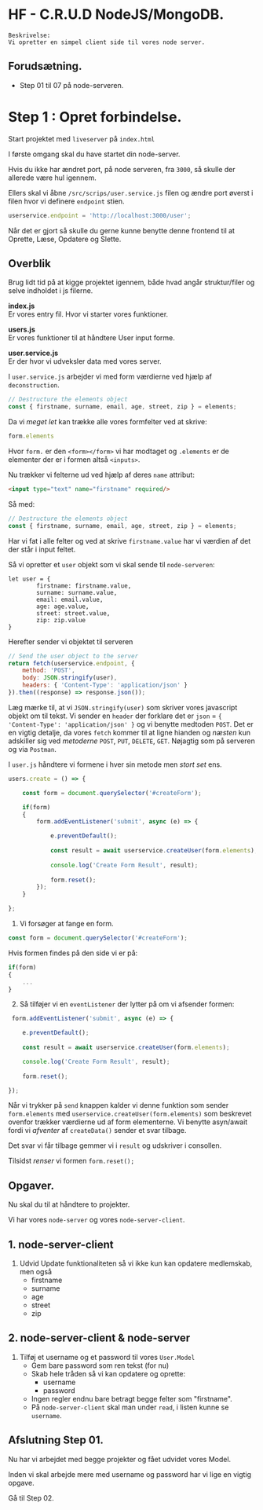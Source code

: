 
# HF - C.R.U.D NodeJS/MongoDB.

```
Beskrivelse: 
Vi opretter en simpel client side til vores node server.
```


## Forudsætning.

* Step 01 til 07 på node-serveren.

# Step 1 : Opret forbindelse.

Start projektet med `liveserver` på `index.html`

I første omgang skal du have startet din node-server.

Hvis du ikke har ændret port, på node serveren, fra `3000`, så skulle der allerede være hul igennem.

Ellers skal vi åbne `/src/scrips/user.service.js` filen og ændre port øverst i filen hvor vi definere `endpoint` stien.

```JavaScript
userservice.endpoint = 'http://localhost:3000/user';
```
Når det er gjort så skulle du gerne kunne benytte denne frontend til at Oprette, Læse, Opdatere og Slette.

## Overblik

Brug lidt tid på at kigge projektet igennem, både hvad angår struktur/filer og selve indholdet i js filerne.

**index.js**    
Er vores entry fil. Hvor vi starter vores funktioner.

**users.js**    
Er vores funktioner til at håndtere User input forme.

**user.service.js**     
Er der hvor vi udveksler data med vores server.




I `user.service.js` arbejder vi med form værdierne ved hjælp af `deconstruction`.

```JavaScript
// Destructure the elements object
const { firstname, surname, email, age, street, zip } = elements;
```

Da vi *meget let* kan trække alle vores formfelter ved at skrive:

```JavaScript
form.elements
```
Hvor `form.` er den `<form></form>` vi har modtaget og `.elements` er de elementer der er i formen altså `<inputs>`.

Nu trækker vi felterne ud ved hjælp af deres `name` attribut:

```Html
<input type="text" name="firstname" required/>
```

Så med:
```JavaScript
// Destructure the elements object
const { firstname, surname, email, age, street, zip } = elements;
```
Har vi fat i alle felter og ved at skrive `firstname.value` har vi værdien af det der står i input feltet.

Så vi opretter et `user` objekt som vi skal sende til `node-serveren`:

```
let user = {
        firstname: firstname.value,
        surname: surname.value,
        email: email.value,
        age: age.value,
        street: street.value,
        zip: zip.value
}
```

Herefter sender vi objektet til serveren

```JavaScript
// Send the user object to the server
return fetch(userservice.endpoint, { 
    method: 'POST', 
    body: JSON.stringify(user), 
    headers: { 'Content-Type': 'application/json' } 
}).then((response) => response.json()); 
```

Læg mærke til, at vi `JSON.stringify(user)` som skriver vores javascript objekt om til tekst. Vi sender en `header` der forklare det er `json` = `{ 'Content-Type': 'application/json' }` og vi benytte medtoden `POST`. Det er en vigtig detalje, da vores `fetch` kommer til at ligne hianden og *næsten* kun adskiller sig ved *metoderne* `POST`, `PUT`, `DELETE`, `GET`. Nøjagtig som på serveren og via `Postman`.

I `user.js` håndtere vi formene i hver sin metode men *stort set* ens.

```JavaScript
users.create = () => {

    const form = document.querySelector('#createForm');

    if(form)
    {
        form.addEventListener('submit', async (e) => {

            e.preventDefault();
            
            const result = await userservice.createUser(form.elements);
      
            console.log('Create Form Result', result);
           
            form.reset();
        });
    }

};
```

1. Vi forsøger at fange en form.
```JavaScript
const form = document.querySelector('#createForm');
```

Hvis formen findes på den side vi er på:
```JavaScript
if(form)
{
    ...
}
```

2. Så tilføjer vi en `eventListener` der lytter på om vi afsender formen:
```JavaScript
 form.addEventListener('submit', async (e) => {

    e.preventDefault();
    
    const result = await userservice.createUser(form.elements);

    console.log('Create Form Result', result);
    
    form.reset();

});
```

Når vi trykker på `send` knappen kalder vi denne funktion som sender `form.elements`
med `userservice.createUser(form.elements)` som beskrevet ovenfor trækker værdierne ud af form elementerne. Vi benytte asyn/await fordi vi *afventer* af `createData()` sender et svar tilbage.

Det svar vi får tilbage gemmer vi i `result` og udskriver i consollen.

Tilsidst *renser* vi formen `form.reset();`

## Opgaver.

Nu skal du til at håndtere to projekter.

Vi har vores `node-server` og vores `node-server-client`.

## 1. node-server-client

1. Udvid Update funktionaliteten så vi ikke kun kan opdatere medlemskab, men også
    * firstname
    * surname
    * age
    * street
    * zip

## 2. node-server-client & node-server

1. Tilføj et username og et password til vores `User.Model`
    * Gem bare password som ren tekst (for nu)
    * Skab hele tråden så vi kan opdatere og oprette:
        * username
        * password
    * Ingen regler endnu bare betragt begge felter som "firstname".
    * På `node-server-client` skal man under `read`, i listen kunne se `username`.


## Afslutning Step 01.

Nu har vi arbejdet med begge projekter og fået udvidet vores Model.

Inden vi skal arbejde mere med username og password har vi lige en vigtig opgave.

Gå til Step 02.
